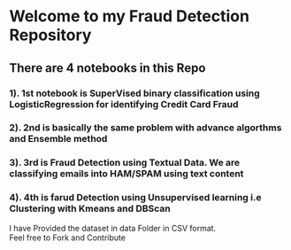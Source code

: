 # Welcome to my Fraud Detection Repository
## There are 4 notebooks in this Repo<br>
### 1). 1st notebook is SuperVised binary classification using LogisticRegression for identifying Credit Card Fraud<br>
### 2). 2nd is basically the same problem with advance algorthms and Ensemble method<br>
### 3). 3rd is Fraud Detection using Textual Data. We are classifying emails into HAM/SPAM using text content<br>
### 4). 4th is farud Detection using Unsupervised learning i.e Clustering with Kmeans and DBScan<br>

I have Provided the dataset in data Folder in CSV format.<br>
Feel free to Fork and Contribute

